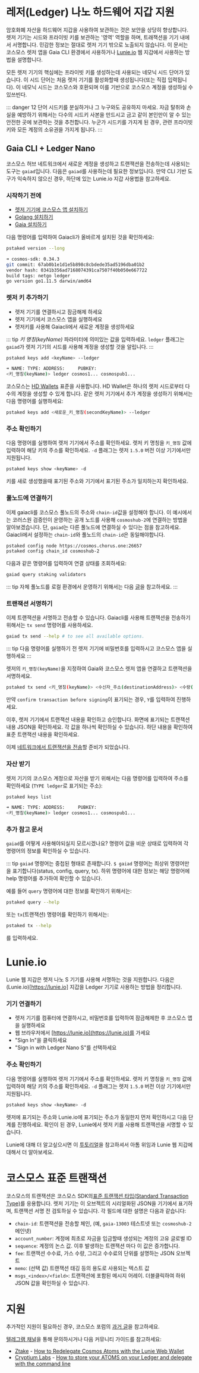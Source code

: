 # 레저(Ledger) 나노 하드웨어 지갑 지원

암호화폐 자산을 하드웨어 지갑을 사용하여 보관하는 것은 보안을 상당히 향상합니다. 렛저 기기는 시드와 프라이빗 키를 보관하는 '영역' 역할을 하며, 트래잭션을 기기 내에서 서명합니다. 민감한 정보는 절대로 렛저 기기 밖으로 노출되지 않습니다. 이 문서는 코스모스 렛저 앱을 Gaia CLI 환경에서 사용하거나 [Lunie.io](https://lunie.io/#/) 웹 지갑에서 사용하는 방법을 설명합니다.

모든 렛저 기기의 핵심에는 프라이빗 키를 생성하는데 사용되는 네모닉 시드 단어가 있습니다. 이 시드 단어는 처음 렛저 기기를 활성화할때 생성됩니다(또는 직접 입력됩니다). 이 네모닉 시드는 코스모스와 호환되며 이를 기반으로 코스모스 계정을 생성하실 수 있쓰빈다.

::: danger
12 단어 시드키를 분실하거나 그 누구와도 공유하지 마세요. 자금 탈취와 손실을 예방하기 위해서는 다수의 시드키 사본을 만드시고 금고 같이 본인만이 알 수 있는 안전한 곳에 보관하는 것을 추천합니다. 누군가 시드키를 가지게 된 경우, 관련 프라이빗 키와 모든 계정의 소유권을 가지게 됩니다.
:::

## Gaia CLI + Ledger Nano

코스모스 허브 네트워크에서 새로운 계정을 생성하고 트랜잭션을 전송하는데 사용되는 도구는 `gaiad`입니다. 다음은 `gaiad`를 사용하는데 필요한 정보입니다. 만약 CLI 기반 도구가 익숙하지 않으신 경우, 하단에 있는 Lunie.io 지갑 사용법을 참고하세요.

### 시작하기 전에

- [렛저 기기에 코스모스 앱 설치하기](https://github.com/cosmos/ledger-cosmos/blob/master/README.md#installing)
- [Golang 설치하기](https://golang.org/doc/install)
- [Gaia 설치하기](https://cosmos.network/docs/cosmos-hub/installation.html)

다음 명령어를 입력하여 Gaiacli가 올바르게 설치된 것을 확인하세요:

```bash
pstaked version --long

➜ cosmos-sdk: 0.34.3
git commit: 67ab0b1e1d1e5b898c8cbdede35ad5196dba01b2
vendor hash: 0341b356ad7168074391ca7507f40b050e667722
build tags: netgo ledger
go version go1.11.5 darwin/amd64

```

### 렛저 키 추가하기

- 렛저 기기를 연결하시고 잠금해제 하세요
- 렛저 기기에서 코스모스 앱을 실행하세요
- 렛저키를 사용해 Gaiacli에서 새로운 계정을 생성하세요

::: tip
_키 명칭(keyName)_ 파라미터에 의미있는 값을 입력하세요. `ledger` 플래그는 `gaiad`가 렛저 기기의 시드를 사용해 계정을 생성할 것을 알립니다.
:::

```bash
pstaked keys add <keyName> --ledger

➜ NAME: TYPE: ADDRESS:     PUBKEY:
<키_명칭(keyName)> ledger cosmos1... cosmospub1...
```

코스모스는 [HD Wallets](./hd-wallets.md) 표준을 사용합니다. HD Wallet은 하나의 렛저 시드로부터 다수의 계정을 생성할 수 있게 합니다. 같은 렛저 기기에서 추가 계정을 생성하기 위해서는 다음 명령어를 실행하세요:

```bash
pstaked keys add <새로운_키_명칭(secondKeyName)> --ledger
```

### 주소 확인하기

다음 명령어를 실행하여 렛저 기기에서 주소를 확인하세요. 렛저 키 명칭을 `키_명칭` 값에 입력하여 해당 키의 주소를 확인하세요. `-d` 플래그는 렛저 `1.5.0` 버전 이상 기기에서만 지원됩니다.

```bash
pstaked keys show <keyName> -d
```

키를 새로 생성했을때 표기된 주소와 기기에서 표기된 주소가 일치하는지 확인하세요.

### 풀노드에 연결하기

이제 gaiacli를 코스모스 풀노드의 주소와 `chain-id`값을 설정해야 합니다. 이 예시에서는 코러스원 검증인이 운영하는 공개 노드를 사용해 `cosmoshub-2`에 연결하는 방법을 알아보겠습니다. 단, `gaiad`는 다른 풀노드에 연결하실 수 있다는 점을 참고하세요. Gaiacli에서 설정하는 `chain-id`와 풀노드의 `chain-id`은 동일해야합니다.

```bash
pstaked config node https://cosmos.chorus.one:26657
pstaked config chain_id cosmoshub-2
```

다음과 같은 명령어를 입력하여 연결 상태를 조회하세요:

``` bash
gaiad query staking validators
```

::: tip
자체 풀노드를 로컬 환경에서 운영하기 위해서는 다음 [글](https://cosmos.network/docs/cosmos-hub/join-mainnet.html#setting-up-a-new-node)을 참고하세요.
:::

### 트랜잭션 서명하기

이제 트랜잭션을 서명하고 전송할 수 있습니다. Gaiacli를 사용해 트랜잭션을 전송하기 위해서는 `tx send` 명령어를 사용하세요.

``` bash
gaiad tx send --help # to see all available options.
```

::: tip
다음 명령어를 실행하기 전 렛저 기기에 비밀번호를 입력하시고 코스모스 앱을 실행하세요
:::

렛저의 `키_명칭(keyName)`을 지정하여 Gaia와 코스모스 렛저 앱을 연결하고 트랜잭션을 서명하세요.

```bash
pstaked tx send <키_명칭(keyName)> <수신자_주소(destinationAddress)> <수량(amount)><단위(denomination)>
```

만약 `confirm transaction before signing`이 표기되는 경우, `Y`를 입력하여 진행하세요.

이후, 렛저 기기에서 트랜잭션 내용을 확인하고 승인합니다. 화면에 표기되는 트랜잭션 내용 JSON을 확인하세요. 각 값을 하나씩 확인하실 수 있습니다. 하단 내용을 확인하여 표준 트랜잭션 내용을 확인하세요.

이제 [네트워크에서 트랜잭션을 전송](./delegator-guide-cli.md#sending-transactions)할 준비가 되었습니다.

### 자산 받기

렛저 기기의 코스모스 계정으로 자산을 받기 위해서는 다음 명령어를 입력하여 주소를 확인하세요 (`TYPE ledger`로 표기되는 주소):

```bash
pstaked keys list

➜ NAME: TYPE: ADDRESS:     PUBKEY:
<키_명칭(keyName)> ledger cosmos1... cosmospub1...
```

### 추가 참고 문서

`gaiad`를 어떻게 사용해야되실지 모르시겠나요? 명령어 값을 비운 상태로 입력하여 각 명령어의 정보를 확인하실 수 있습니다.

::: tip
`gaiad` 명령어는 중첩된 형태로 존재합니다. `$ gaiad` 명령어는 최상위 명령어만을 표기합니다(status, config, query, tx). 하위 명령어에 대한 정보는 해당 명령어에 help 명령어를 추가하여 확인할 수 있습니다.

예를 들어 `query` 명령어에 대한 정보를 확인하기 위해서는:

```bash
pstaked query --help
```

또는 `tx`(트랜잭션) 명령어를 확인하기 위해서는:

```bash
pstaked tx --help
```

를 입력하세요.

# Lunie.io

Lunie 웹 지갑은 렛저 나노 S 기기를 사용해 서명하는 것을 지원합니다. 다음은 (Lunie.io)[https://lunie.io] 지갑을 Ledger 기기로 사용하는 방법을 정리합니다.

### 기기 연결하기

- 렛저 기기를 컴퓨터에 연결하시고, 비밀번호를 입력하여 잠금해제한 후 코스모스 앱을 실행하세요
- 웹 브라우저에서 [https://lunie.io](https://lunie.io)를 가세요
- "Sign In"을 클릭하세요
- "Sign in with Ledger Nano S"를 선택하세요

### 주소 확인하기

다음 명령어를 실행하여 렛저 기기에서 주소를 확인하세요. 렛저 키 명칭을 `키_명칭` 값에 입력하여 해당 키의 주소를 확인하세요. `-d` 플래그는 렛저 `1.5.0` 버전 이상 기기에서만 지원됩니다.

```bash
pstaked keys show <keyName> -d
```

렛저에 표기되는 주소와 Lunie.io에 표기되는 주소가 동일한지 먼저 확인하시고 다음 단계를 진행하세요. 확인이 된 경우, Lunie에서 렛저 키를 사용해 트랜잭션을 서명할 수 있습니다.

Lunie에 대해 더 알고싶으시면 이 [투토리얼](https://medium.com/easy2stake/how-to-delegate-re-delegate-un-delegate-cosmos-atoms-with-the-lunie-web-wallet-eb72369e52db)을 참고하셔서 아톰 위임과 Lunie 웹 지갑에 대해서 더 알아보세요.

# 코스모스 표준 트랜잭션

코스모스의 트랜잭션은 코스모스 SDK의[표준 트랜잭션 타입(Standard Transaction Type)](https://godoc.org/github.com/cosmos/cosmos-sdk/x/auth#StdTx)를 응용합니다. 렛저 기기는 이 오브젝트의 시리얼화된 JSON을 기기에서 표기하며, 트랜잭션 서명 전 검토하실 수 있습니다. 각 필드에 대한 설명은 다음과 같습니다:

- `chain-id`: 트랜잭션을 전송할 체인, (예, `gaia-13003` 테스트넷 또는 `cosmoshub-2` 메인넷)
- `account_number`: 계정에 최초로 자금을 입금할때 생성되는 계정의 고유 글로벌 ID
- `sequence`: 계정의 논스 값. 이후 발생하는 트랜잭션 마다 이 값은 증가합니다.
- `fee`: 트랜잭션 수수료, 가스 수량, 그리고 수수료의 단위를 설명하는 JSON 오브젝트
- `memo`: (선택 값) 트랜잭션 태깅 등의 용도로 사용되는 텍스트 값
- `msgs_<index>/<field>`: 트랜잭션에 포함된 메시지 어레이. 더블클릭하여 하위 JSON 값을 확인하실 수 있습니다.

# 지원

추가적인 지원이 필요하신 경우, 코스모스 포럼의 [과거 글](https://forum.cosmos.network/search?q=ledger)을 참고하세요.

[텔레그램 채널](https://t.me/cosmosproject)을 통해 문의하시거나 다음 커뮤니티 가이드를 참고하세요:

- [Ztake](https://medium.com/@miranugumanova) - [How to Redelegate Cosmos Atoms with the Lunie Web Wallet](https://medium.com/@miranugumanova/how-to-re-delegate-cosmos-atoms-with-lunie-web-wallet-8303752832c5)
- [Cryptium Labs](https://medium.com/cryptium-cosmos) - [How to store your ATOMS on your Ledger and delegate with the command line](https://medium.com/cryptium-cosmos/how-to-store-your-cosmos-atoms-on-your-ledger-and-delegate-with-the-command-line-929eb29705f)
